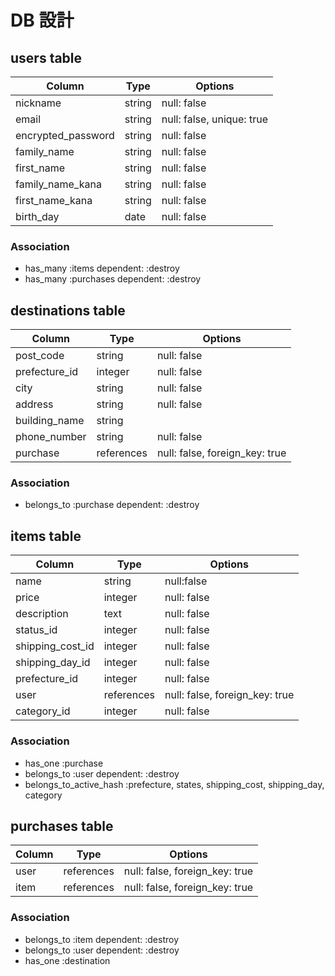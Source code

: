 # DB 設計

## users table

| Column               | Type                | Options                   |
|----------------------|---------------------|---------------------------|
| nickname             | string              | null: false               |
| email                | string              | null: false, unique: true |
| encrypted_password   | string              | null: false               |
| family_name          | string              | null: false               |
| first_name           | string              | null: false               |
| family_name_kana     | string              | null: false               |
| first_name_kana      | string              | null: false               |
| birth_day            | date                | null: false               |

### Association

- has_many :items dependent: :destroy
- has_many :purchases dependent: :destroy


## destinations table

| Column                              | Type       | Options                        |
|-------------------------------------|------------|--------------------------------|
| post_code                           | string     | null: false                    |
| prefecture_id                       | integer    | null: false                    |
| city                                | string     | null: false                    |
| address                             | string     | null: false                    |
| building_name                       | string     |                                |
| phone_number                        | string     | null: false                    |
| purchase                            | references | null: false, foreign_key: true |



### Association
- belongs_to :purchase dependent: :destroy



## items table

| Column                              | Type       | Options                        |
|-------------------------------------|------------|--------------------------------|
| name                                | string     | null:false                     |
| price                               | integer    | null: false                    |
| description                         | text       | null: false                    |
| status_id                           | integer    | null: false                    |
| shipping_cost_id                    | integer    | null: false                    |
| shipping_day_id                     | integer    | null: false                    |
| prefecture_id                       | integer    | null: false                    |
| user                                | references | null: false, foreign_key: true |
| category_id                         | integer    | null: false                    |

### Association
- has_one :purchase
- belongs_to :user dependent: :destroy
- belongs_to_active_hash :prefecture, states, shipping_cost, shipping_day, category

## purchases table

| Column                        | Type       | Options                        |
|-------------------------------|------------|--------------------------------|
| user                          | references | null: false, foreign_key: true |
| item                          | references | null: false, foreign_key: true |

### Association

- belongs_to :item dependent: :destroy
- belongs_to :user dependent: :destroy
- has_one :destination